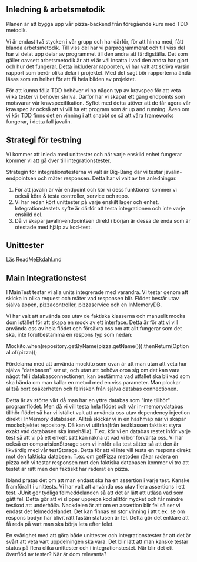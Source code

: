 ## Inledning & arbetsmetodik
Planen är att bygga upp vår pizza-backend från föregående kurs med TDD metodik.

Vi är endast två stycken i vår grupp och har därför, för att hinna med, fått blanda arbetsmetodik. Till viss del har vi parprogrammerat och till viss del
har vi delat upp delar av programmet till den andra att färdigställa.
Det som gäller oavsett arbetsmetodik är att vi är väl insatta i vad den andra har gjort och hur det fungerar.
Detta inkluderar rapporten, vi har valt att skriva varsin rapport som berör olika delar i projektet. Med det sagt bör rapporterna ändå läsas som en helhet för att
få hela bilden av projektet.

För att kunna följa TDD behöver vi ha någon typ av kravspec för att veta vilka tester vi behöver skriva.
Därför har vi skapat ett gäng endpoints som motsvarar vår kravspecifikation. Syftet med detta utöver att de får agera
vår kravspec är också att vi vill ha ett program som är up and running. Även om vi kör TDD finns det en vinning i att snabbt
se så att våra frameworks fungerar, i detta fall javalin.

## Strategi för testning
Vi kommer att inleda med unittester och när varje enskild enhet fungerar kommer vi att gå över
till integrationstester.

Strategin för integrationstesterna vi valt är Big-Bang där vi testar javalin-endpointsen och mäter responsen.
Detta har vi valt av tre anledningar. 
1. För att javalin är vår endpoint och kör vi dess funktioner kommer
vi också köra & testa controller, service och repo.
2. Vi har redan kört unittester på varje enskilt lager och enhet. Integrationstestets
syfte är därför att testa integrationen och inte varje enskild del.
3. Då vi skapar javalin-endpointsen direkt i början är dessa de enda som är otestade med hjälp av kod-test.

## Unittester

Läs ReadMeEkdahl.md

## Main Integrationstest
I MainTest testar vi alla units integrerade med varandra.
Vi testar genom att skicka in olika request och mäter vad responsen blir. Flödet består utav själva appen, 
pizzacontroller, pizzaservice och en InMemoryDB.

Vi har valt att använda oss utav de faktiska klasserna och manuellt mocka dom istället för att skapa en mock
av ett interface. Detta är för att vi vill använda oss av hela flödet och försäkra oss om att allt fungerar som det ska,
inte förutbestämma en respons typ som nedan:

Mockito.when(repository.getByName(pizza.getName())).thenReturn(Optional.of(pizza));

Fördelarna med att använda mockito som ovan är att man utan att veta hur själva "databasen" ser ut, och utan att behöva oroa sig om det kan
vara något fel i databasconnectionen, kan bestämma vad utfallet ska bli vad som ska hända om man kallar en metod med en viss parameter. Man plockar alltså bort osäkerheten och 
felrisken från själva databas connectionen.

Detta är av större vikt då man har en yttre databas som "inte tillhör" programflödet. Men då vi vill testa hela flödet och vår in-memorydatabas tillhör flödet
så har vi istället valt att använda oss utav dependency injection direkt i InMemory databasen. Alltså skickar vi in en hashmap när vi skapar mockobjektet repository. 
Då kan vi utifrån(från testklassen faktiskt styra exakt vad databasen ska innehålla).
T.ex. kör vi en databas restet inför varje test så att vi på ett enkelt sätt kan räkna ut vad vi bör förvänta oss.
Vi har också en comparisionStorage som vi innför alla test sätter så att den är likvärdig med vår testStorage. Detta för att vi inte vill testa
en respons direkt mot den faktiska databsen. T.ex. om getPizza metoden råkar radera en pizza och vi testar responsen mot den faktiska databasen
kommer vi tro att testet är rätt men den faktiskt har raderat en pizza.

Ibland pratas det om att man endast ska ha en assertion i varje test. Kanske framförallt i unittests. Vi har valt att använda oss
utav flera assertions i ett test. JUnit ger tydliga felmeddelanden så att det är lätt att utläsa vad som gått fel. Detta
gör att vi slipper upprepa kod alltför mycket och får mindre testkod att underhålla. Nackdelen är att om en assertion blir fel så ser vi endast
det felmeddelandet. Det kan finnas en stor vinning i att t.ex. se om respons bodyn har blivit rätt fastän statusen är fel. Detta gör det enklare att
få reda på vart man ska börja leta efter felet.

En svårighet med att göra både unittester och integrationstester är att det är svårt att veta vart uppdelningen ska vara.
Det blir lätt att man kanske testar status på flera olika unittester och i integrationstestet. När blir det ett överflöd av tester? När
är dom relevanta?
